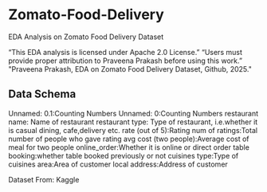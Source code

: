 # Zomato-Food-Delivery
EDA Analysis on Zomato Food Delivery Dataset

“This EDA analysis is licensed under Apache 2.0 License.” “Users must provide proper attribution to Praveena Prakash before using this work.” "Praveena Prakash, EDA on Zomato Food Delivery Dataset, Github, 2025."


## Data Schema
Unnamed: 0.1:Counting Numbers
Unnamed: 0:Counting Numbers
restaurant name: Name of restaurant
restaurant type: Type of restaurant, i.e.whether it is casual dining, cafe,delivery etc.
rate (out of 5):Rating
num of ratings:Total number of people who gave rating
avg cost (two people):Average cost of meal for two people 
online_order:Whether it is online or direct order
table booking:whether table booked previously or not
cuisines type:Type of cuisines
area:Area of customer
local address:Address of customer

Dataset From: Kaggle
